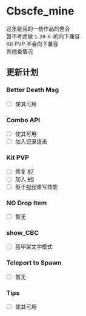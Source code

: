 # Cbscfe_mine

这里是我的一些作品的整合\
暂不考虑做 `1.20.6-`的向下兼容\
Kit PVP 不会向下兼容\
其他看情况

## 更新计划

### Better Death Msg

* [ ] 使其可用

### Combo API

* [ ] 使其可用
* [ ] 加入记录连击

### Kit PVP

* [ ] 修复 [#7](https://github.com/BarbTurnip437/Cbscfe_mine/issues/7)
* [ ] 加入 [#6](https://github.com/BarbTurnip437/Cbscfe_mine/issues/6)
* [ ] 基于[视频](https://www.bilibili.com/video/BV1yxApeNEnC)重写技能

### NO Drop Item

* [ ] 暂无

### show_CBC

* [ ] 盔甲架文字模式

### Teleport to Spawn

* [ ] 暂无

### Tips

* [ ] 使其可用
